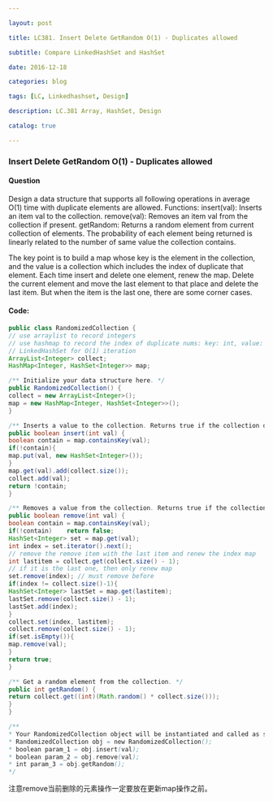 ```yaml
---

layout: post

title: LC381. Insert Delete GetRandom O(1) - Duplicates allowed

subtitle: Compare LinkedHashSet and HashSet

date: 2016-12-18

categories: blog

tags: [LC, Linkedhashset, Design]

description: LC.381 Array, HashSet, Design

catalog: true

---
```


### Insert Delete GetRandom O(1) - Duplicates allowed

#### Question

Design a data structure that supports all following operations in average O(1) time with duplicate elements are allowed.
Functions: 
insert(val): Inserts an item val to the collection.
remove(val): Removes an item val from the collection if present.
getRandom: Returns a random element from current collection of elements. The probability of each element being returned is linearly related to the number of same value the collection contains.

The key point is to build a map whose key is the element in the collection, and the value is a collection which includes the index of duplicate that element. Each time insert and delete one element, renew the map. Delete the current element and move the last element to that place and delete the last item. But when the item is the last one, there are some corner cases. 

#### Code:
```java
public class RandomizedCollection {
// use arraylist to record integers
// use hashmap to record the index of duplicate nums: key: int, value: place of int
// LinkedHashSet for O(1) iteration
ArrayList<Integer> collect;
HashMap<Integer, HashSet<Integer>> map;

/** Initialize your data structure here. */
public RandomizedCollection() {
collect = new ArrayList<Integer>();
map = new HashMap<Integer, HashSet<Integer>>();
}

/** Inserts a value to the collection. Returns true if the collection did not already contain the specified element. */
public boolean insert(int val) {
boolean contain = map.containsKey(val);
if(!contain){
map.put(val, new HashSet<Integer>());
}
map.get(val).add(collect.size());
collect.add(val);
return !contain;
}

/** Removes a value from the collection. Returns true if the collection contained the specified element. */
public boolean remove(int val) {
boolean contain = map.containsKey(val);
if(!contain)    return false;
HashSet<Integer> set = map.get(val);
int index = set.iterator().next();
// remove the remove item with the last item and renew the index map
int lastitem = collect.get(collect.size() - 1);
// if it is the last one, then only renew map
set.remove(index); // must remove before
if(index != collect.size()-1){
HashSet<Integer> lastSet = map.get(lastitem);
lastSet.remove(collect.size() - 1);
lastSet.add(index);
}
collect.set(index, lastitem);
collect.remove(collect.size() - 1);
if(set.isEmpty()){
map.remove(val);
}
return true;
}

/** Get a random element from the collection. */
public int getRandom() {
return collect.get((int)(Math.random() * collect.size()));
}
}

/**
* Your RandomizedCollection object will be instantiated and called as such:
* RandomizedCollection obj = new RandomizedCollection();
* boolean param_1 = obj.insert(val);
* boolean param_2 = obj.remove(val);
* int param_3 = obj.getRandom();
*/

```

注意remove当前删除的元素操作一定要放在更新map操作之前。
